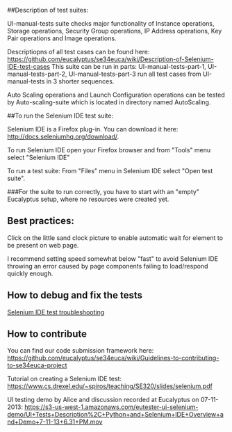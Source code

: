 ##Description of test suites:

UI-manual-tests suite checks major functionality of Instance operations, Storage operations, Security Group operations, IP Address operations, Key Pair operations and Image operations.

Descriptiopns of all test cases can be found here: https://github.com/eucalyptus/se34euca/wiki/Description-of-Selenium-IDE-test-cases
This suite can be run in parts: UI-manual-tests-part-1, UI-manual-tests-part-2, UI-manual-tests-part-3 run all test cases from UI-manual-tests in 3 shorter sequences.

Auto Scaling operations and  Launch Configuration operations can be tested by Auto-scaling-suite which is located in directory named AutoScaling.

##To run the Selenium IDE test suite: 


Selenium IDE is a Firefox plug-in. You can download it here: http://docs.seleniumhq.org/download/.

To run Selenium IDE open your Firefox browser and from "Tools" menu select "Selenium IDE"

To run a test suite: From "Files" menu in Selenium IDE select "Open test suite".

###For the suite to run correctly, you have to start with an "empty" Eucalyptus setup, where no resources were created yet.


## Best practices:

Click on the little sand clock picture to enable automatic wait for element to be present on web page.

I recommend setting speed somewhat below "fast" to avoid Selenium IDE throwing an error caused by page components failing to load/respond quickly enough. 

## How to debug and fix the tests

[Selenium IDE test troubleshooting](https://github.com/eucalyptus/se34euca/wiki/How-to-debug-and-fix-a-selenium-IDE-test)

## How to contribute

You can find our code submission framework here: https://github.com/eucalyptus/se34euca/wiki/Guidelines-to-contributing-to-se34euca-project

Tutorial on creating a Selenium IDE test: https://www.cs.drexel.edu/~spiros/teaching/SE320/slides/selenium.pdf  

UI testing demo by Alice and discussion recorded at Eucalyptus on 07-11-2013: 
https://s3-us-west-1.amazonaws.com/eutester-ui-selenium-demo/UI+Tests+Description%2C+Python+and+Selenium+IDE+Overview+and+Demo+7-11-13+6.31+PM.mov

